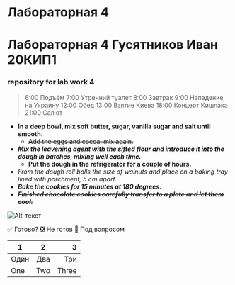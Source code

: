# Лабораторная 4
# Лабораторная 4 Гусятников Иван 20КИП1
### repository for lab work 4 

> 6:00 Подъём
> 7:00 Утренний туалет
> 8:00 Завтрак
> 9:00 Нападение на Украину
> 12:00 Обед
> 13:00 Взятие Киева
> 18:00 Концерт Кишлака
> 21:00 Салют   

-  **In a deep bowl, mix soft butter, sugar, vanilla sugar and salt until smooth.**
    - ~~Add the eggs and cocoa, mix again.~~
- ***Mix the leavening agent with the sifted flour and introduce it into the dough in batches, mixing well each time.***
    - __Put the dough in the refrigerator for a couple of hours.__
- _From the dough roll balls the size of walnuts and place on a baking tray lined with parchment, 5 cm apart._
- ___Bake the cookies for 15 minutes at 180 degrees.___
- ~~*__Finished chocolate cookies carefully transfer to a plate and let them cool.__*~~
       
![Alt-текст](https://cs10.pikabu.ru/post_img/big/2019/11/27/10/1574873982118078973.jpg "Пора мыть жопу")

:white_check_mark: Готово?
:negative_squared_cross_mark: Не готов
:black_square_button: Под вопросом 

| 1 | 2 | 3 |
|----------------|:---------:|----------------:|
| Один | Два | Три |
| One | Two | Three |
